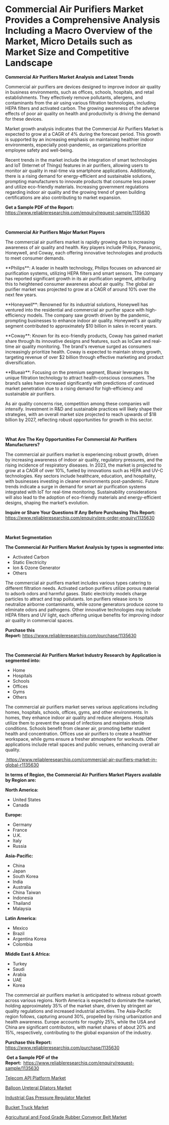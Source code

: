 <p><h1>Commercial Air Purifiers Market Provides a Comprehensive Analysis Including a Macro Overview of the Market, Micro Details such as Market Size and Competitive Landscape</h1></p><p><strong>Commercial Air Purifiers Market Analysis and Latest Trends</strong></p>
<p><p>Commercial air purifiers are devices designed to improve indoor air quality in business environments, such as offices, schools, hospitals, and retail establishments. They effectively remove pollutants, allergens, and contaminants from the air using various filtration technologies, including HEPA filters and activated carbon. The growing awareness of the adverse effects of poor air quality on health and productivity is driving the demand for these devices.</p><p>Market growth analysis indicates that the Commercial Air Purifiers Market is expected to grow at a CAGR of 4% during the forecast period. This growth is supported by an increasing emphasis on maintaining healthier indoor environments, especially post-pandemic, as organizations prioritize employee safety and well-being. </p><p>Recent trends in the market include the integration of smart technologies and IoT (Internet of Things) features in air purifiers, allowing users to monitor air quality in real-time via smartphone applications. Additionally, there is a rising demand for energy-efficient and sustainable solutions, prompting manufacturers to innovate products that consume less power and utilize eco-friendly materials. Increasing government regulations regarding indoor air quality and the growing trend of green building certifications are also contributing to market expansion.</p></p>
<p><strong>Get a Sample PDF of the Report:&nbsp;</strong> <a href="https://www.reliableresearchiq.com/enquiry/request-sample/1135630?utm_campaign=904&utm_medium=2&utm_source=Github&utm_content=ia&utm_term=13102024&utm_id=commercial-air-purifiers">https://www.reliableresearchiq.com/enquiry/request-sample/1135630</a></p>
<p>&nbsp;</p>
<p><strong>Commercial Air Purifiers Major Market Players</strong></p>
<p><p>The commercial air purifiers market is rapidly growing due to increasing awareness of air quality and health. Key players include Philips, Panasonic, Honeywell, and Coway, each offering innovative technologies and products to meet consumer demands.</p><p>**Philips**: A leader in health technology, Philips focuses on advanced air purification systems, utilizing HEPA filters and smart sensors. The company has reported significant growth in its air purification segment, attributing this to heightened consumer awareness about air quality. The global air purifier market was projected to grow at a CAGR of around 10% over the next few years.</p><p>**Honeywell**: Renowned for its industrial solutions, Honeywell has ventured into the residential and commercial air purifier space with high-efficiency models. The company saw growth driven by the pandemic, prompting businesses to enhance indoor air quality. Honeywell's air quality segment contributed to approximately $10 billion in sales in recent years.</p><p>**Coway**: Known for its eco-friendly products, Coway has gained market share through its innovative designs and features, such as IoCare and real-time air quality monitoring. The brand's revenue surged as consumers increasingly prioritize health. Coway is expected to maintain strong growth, targeting revenue of over $2 billion through effective marketing and product diversification.</p><p>**Blueair**: Focusing on the premium segment, Blueair leverages its unique filtration technology to attract health-conscious consumers. The brand’s sales have increased significantly with predictions of continued market penetration due to a rising demand for high-efficiency and sustainable air purifiers.</p><p>As air quality concerns rise, competition among these companies will intensify. Investment in R&D and sustainable practices will likely shape their strategies, with an overall market size projected to reach upwards of $18 billion by 2027, reflecting robust opportunities for growth in this sector.</p></p>
<p>&nbsp;</p>
<p><strong>What Are The Key Opportunities For Commercial Air Purifiers Manufacturers?</strong></p>
<p><p>The commercial air purifiers market is experiencing robust growth, driven by increasing awareness of indoor air quality, regulatory pressures, and the rising incidence of respiratory diseases. In 2023, the market is projected to grow at a CAGR of over 10%, fueled by innovations such as HEPA and UV-C technologies. Key sectors include healthcare, education, and hospitality, with businesses investing in cleaner environments post-pandemic. Future trends indicate a surge in demand for smart air purification systems integrated with IoT for real-time monitoring. Sustainability considerations will also lead to the adoption of eco-friendly materials and energy-efficient designs, shaping the market’s evolution.</p></p>
<p><strong>Inquire or Share Your Questions If Any Before Purchasing This Report:</strong> <a href="https://www.reliableresearchiq.com/enquiry/pre-order-enquiry/1135630?utm_campaign=904&utm_medium=2&utm_source=Github&utm_content=ia&utm_term=13102024&utm_id=commercial-air-purifiers">https://www.reliableresearchiq.com/enquiry/pre-order-enquiry/1135630</a></p>
<p>&nbsp;</p>
<p><strong>Market Segmentation</strong></p>
<p><strong>The Commercial Air Purifiers Market Analysis by types is segmented into:</strong></p>
<p><ul><li>Activated Carbon</li><li>Static Electricity</li><li>Ion & Ozone Generator</li><li>Others</li></ul></p>
<p><p>The commercial air purifiers market includes various types catering to different filtration needs. Activated carbon purifiers utilize porous material to adsorb odors and harmful gases. Static electricity models charge particles to attract and trap pollutants. Ion purifiers release ions to neutralize airborne contaminants, while ozone generators produce ozone to eliminate odors and pathogens. Other innovative technologies may include HEPA filters and UV light, each offering unique benefits for improving indoor air quality in commercial spaces.</p></p>
<p><strong>Purchase this Report:&nbsp;</strong><a href="https://www.reliableresearchiq.com/purchase/1135630?utm_campaign=904&utm_medium=2&utm_source=Github&utm_content=ia&utm_term=13102024&utm_id=commercial-air-purifiers">https://www.reliableresearchiq.com/purchase/1135630</a></p>
<p>&nbsp;</p>
<p><strong>The Commercial Air Purifiers Market Industry Research by Application is segmented into:</strong></p>
<p><ul><li>Home</li><li>Hospitals</li><li>Schools</li><li>Offices</li><li>Gyms</li><li>Others</li></ul></p>
<p><p>The commercial air purifiers market serves various applications including homes, hospitals, schools, offices, gyms, and other environments. In homes, they enhance indoor air quality and reduce allergens. Hospitals utilize them to prevent the spread of infections and maintain sterile conditions. Schools benefit from cleaner air, promoting better student health and concentration. Offices use air purifiers to create a healthier workspace, while gyms ensure a fresher atmosphere for workouts. Other applications include retail spaces and public venues, enhancing overall air quality.</p></p>
<p><a href="https://www.reliableresearchiq.com/commercial-air-purifiers-market-in-global-r1135630?utm_campaign=904&utm_medium=2&utm_source=Github&utm_content=ia&utm_term=13102024&utm_id=commercial-air-purifiers">&nbsp;https://www.reliableresearchiq.com/commercial-air-purifiers-market-in-global-r1135630</a></p>
<p><strong>In terms of Region, the Commercial Air Purifiers Market Players available by Region are:</strong></p>
<p>
    <p> <strong> North America: </strong>
        <ul>
            <li>United States</li>
            <li>Canada</li>
        </ul>
        </p> 
    <p> <strong> Europe: </strong>
        <ul>
            <li>Germany</li>
            <li>France</li>
            <li>U.K.</li>
            <li>Italy</li>
            <li>Russia</li>
        </ul>
        </p> 
    <p> <strong> Asia-Pacific: </strong>
        <ul>
            <li>China</li>
            <li>Japan</li>
            <li>South Korea</li>
            <li>India</li>
            <li>Australia</li>
            <li>China Taiwan</li>
            <li>Indonesia</li>
            <li>Thailand</li>
            <li>Malaysia</li>
        </ul>
        </p> 
    <p> <strong> Latin America: </strong>
        <ul>
            <li>Mexico</li>
            <li>Brazil</li>
            <li>Argentina Korea</li>
            <li>Colombia</li>
        </ul>
        </p> 
    <p> <strong> Middle East & Africa: </strong>
        <ul>
            <li>Turkey</li>
            <li>Saudi</li>
            <li>Arabia</li>
            <li>UAE</li>
            <li>Korea</li>
        </ul>
    </p>
    </p>
<p><p>The commercial air purifiers market is anticipated to witness robust growth across various regions. North America is expected to dominate the market, holding approximately 35% of the market share, driven by stringent air quality regulations and increased industrial activities. The Asia-Pacific region follows, capturing around 30%, propelled by rising urbanization and health awareness. Europe accounts for roughly 25%, while the USA and China are significant contributors, with market shares of about 20% and 15%, respectively, contributing to the global expansion of the industry.</p></p>
<p><strong>Purchase this Report: </strong><a href="https://www.reliableresearchiq.com/purchase/1135630?utm_campaign=904&utm_medium=2&utm_source=Github&utm_content=ia&utm_term=13102024&utm_id=commercial-air-purifiers">https://www.reliableresearchiq.com/purchase/1135630</a></p>
<p>&nbsp;<strong>Get a Sample PDF of the Report:&nbsp;&nbsp;</strong><a href="https://www.reliableresearchiq.com/enquiry/request-sample/1135630?utm_campaign=904&utm_medium=2&utm_source=Github&utm_content=ia&utm_term=13102024&utm_id=commercial-air-purifiers">https://www.reliableresearchiq.com/enquiry/request-sample/1135630</a></p>
<p><strong></strong></p>
<p><p><a href="https://www.linkedin.com/pulse/telecom-api-platform-market-size-share-growth-analysis-type-sgrpe?utm_campaign=904&utm_medium=2&utm_source=Github&utm_content=ia&utm_term=13102024&utm_id=commercial-air-purifiers">Telecom API Platform Market</a></p><p><a href="https://www.linkedin.com/pulse/balloon-ureteral-dilators-market-revolution-size-share-emerging-eotbe?utm_campaign=904&utm_medium=2&utm_source=Github&utm_content=ia&utm_term=13102024&utm_id=commercial-air-purifiers">Balloon Ureteral Dilators Market</a></p><p><a href="https://issuu.com/reportprime-2/docs/industrial-gas-pressure-regulator-m_29979f7c81cbb8?utm_campaign=904&utm_medium=2&utm_source=Github&utm_content=ia&utm_term=13102024&utm_id=commercial-air-purifiers">Industrial Gas Pressure Regulator Market</a></p><p><a href="https://issuu.com/reportprime-2/docs/bucket-truck-market-size-2030.pptx_c39c90c16db2d9?utm_campaign=904&utm_medium=2&utm_source=Github&utm_content=ia&utm_term=13102024&utm_id=commercial-air-purifiers">Bucket Truck Market</a></p><p><a href="https://www.linkedin.com/pulse/investing-agricultural-food-grade-rubber-conveyor-belt-zuvce?utm_campaign=904&utm_medium=2&utm_source=Github&utm_content=ia&utm_term=13102024&utm_id=commercial-air-purifiers">Agricultural and Food Grade Rubber Conveyor Belt Market</a></p></p>